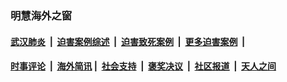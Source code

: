 
### 明慧海外之窗

####  [武汉肺炎](indexes/365.md?t=06060001) &nbsp;|&nbsp;  [迫害案例综述](indexes/328.md?t=06060001) &nbsp;|&nbsp; [迫害致死案例](indexes/277.md?t=06060001)  &nbsp;|&nbsp; [更多迫害案例](indexes/81.md?t=06060001)  &nbsp;|&nbsp; 
####  [时事评论](indexes/19.md?t=06060001) &nbsp;|&nbsp; [海外简讯](indexes/245.md?t=06060001)&nbsp;|&nbsp;  [社会支持](indexes/140.md?t=06060001) &nbsp;|&nbsp; [褒奖决议](indexes/282.md?t=06060001) &nbsp;|&nbsp; [社区报道](indexes/91.md?t=06060001)  &nbsp;|&nbsp; [天人之间](indexes/78.md?t=06060001) 

